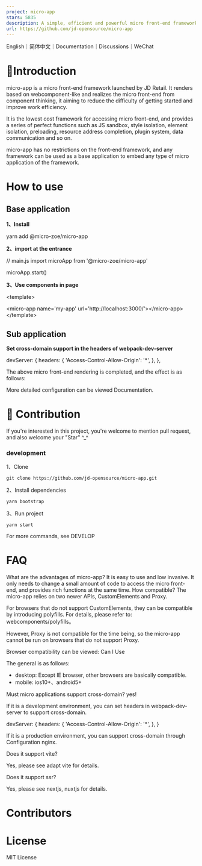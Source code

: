 ```yaml
---
project: micro-app
stars: 5835
description: A simple, efficient and powerful micro front-end framework. 一款简约、高效、功能强大的微前端框架
url: https://github.com/jd-opensource/micro-app
---
```


English｜简体中文｜Documentation｜Discussions｜WeChat

📖Introduction
==============

micro-app is a micro front-end framework launched by JD Retail. It renders based on webcomponent-like and realizes the micro front-end from component thinking, it aiming to reduce the difficulty of getting started and improve work efficiency.

It is the lowest cost framework for accessing micro front-end, and provides a series of perfect functions such as JS sandbox, style isolation, element isolation, preloading, resource address completion, plugin system, data communication and so on.

micro-app has no restrictions on the front-end framework, and any framework can be used as a base application to embed any type of micro application of the framework.

How to use
==========

Base application
----------------

**1、Install**

yarn add @micro-zoe/micro-app

**2、import at the entrance**

// main.js
import microApp from '@micro-zoe/micro-app'

microApp.start()

**3、Use components in page**

<!-- my-page.vue -->
<template\>
  <!-- 👇 name is the app name, url is the app address -->
  <micro-app name\='my-app' url\='http://localhost:3000/'\></micro-app\>
</template\>

Sub application
---------------

**Set cross-domain support in the headers of webpack-dev-server**

devServer: {
  headers: {
    'Access-Control-Allow-Origin': '\*',
  },
},

The above micro front-end rendering is completed, and the effect is as follows:

More detailed configuration can be viewed Documentation.

🤝 Contribution
===============

If you're interested in this project, you're welcome to mention pull request, and also welcome your "Star" ^\_^

### development

1、Clone

```
git clone https://github.com/jd-opensource/micro-app.git
```

2、Install dependencies

```
yarn bootstrap
```

3、Run project

```
yarn start
```

For more commands, see DEVELOP

FAQ
===

What are the advantages of micro-app? It is easy to use and low invasive. It only needs to change a small amount of code to access the micro front-end, and provides rich functions at the same time. How compatible? The micro-app relies on two newer APIs, CustomElements and Proxy.

For browsers that do not support CustomElements, they can be compatible by introducing polyfills. For details, please refer to: webcomponents/polyfills。

However, Proxy is not compatible for the time being, so the micro-app cannot be run on browsers that do not support Proxy.

Browser compatibility can be viewed: Can I Use

The general is as follows:

-   desktop: Except IE browser, other browsers are basically compatible.
-   mobile: ios10+、android5+

Must micro applications support cross-domain? yes!

If it is a development environment, you can set headers in webpack-dev-server to support cross-domain.

devServer: {
  headers: {
    'Access-Control-Allow-Origin': '\*',
  },
}

If it is a production environment, you can support cross-domain through Configuration nginx.

Does it support vite?

Yes, please see adapt vite for details.

Does it support ssr?

Yes, please see nextjs, nuxtjs for details.

Contributors
============

License
=======

MIT License
